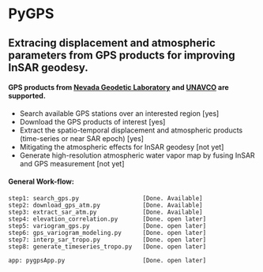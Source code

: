 # PyGPS
## Extracing displacement and atmospheric parameters from GPS products for improving InSAR geodesy.
#### GPS products from [Nevada Geodetic Laboratory](http://geodesy.unr.edu/) and [UNAVCO](https://www.unavco.org/) are supported.    

+ Search available GPS stations over an interested region [yes]
+ Download the GPS products of interest [yes]
+ Extract the spatio-temporal displacement and atmospheric products (time-series or near SAR epoch) [yes]
+ Mitigating the atmospheric effects for InSAR geodesy [not yet]
+ Generate high-resolution atmospheric water vapor map by fusing InSAR and GPS measurement [not yet]


#### General Work-flow:
 
    step1: search_gps.py                  [Done. Available]
    step2: download_gps_atm.py            [Done. Available]
    step3: extract_sar_atm.py             [Done. Available]
    step4: elevation_correlation.py       [Done. open later]
    step5: variogram_gps.py               [Done. open later]
    step6: gps_variogram_modeling.py      [Done. open later]
    step7: interp_sar_tropo.py            [Done. open later]
    step8: generate_timeseries_tropo.py   [Done. open later]
    
    app: pygpsApp.py                      [Done. open later]
